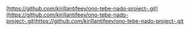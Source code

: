 [https://github.com/kirillantifeev/ono-tebe-nado-project-.git](https://github.com/kirillantifeev/ono-tebe-nado-project-.git)https://github.com/kirillantifeev/ono-tebe-nado-project-.git
